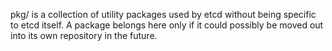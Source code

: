 pkg/ is a collection of utility packages used by etcd without being specific to etcd itself. A package belongs here only
if it could possibly be moved out into its own repository in the future.
